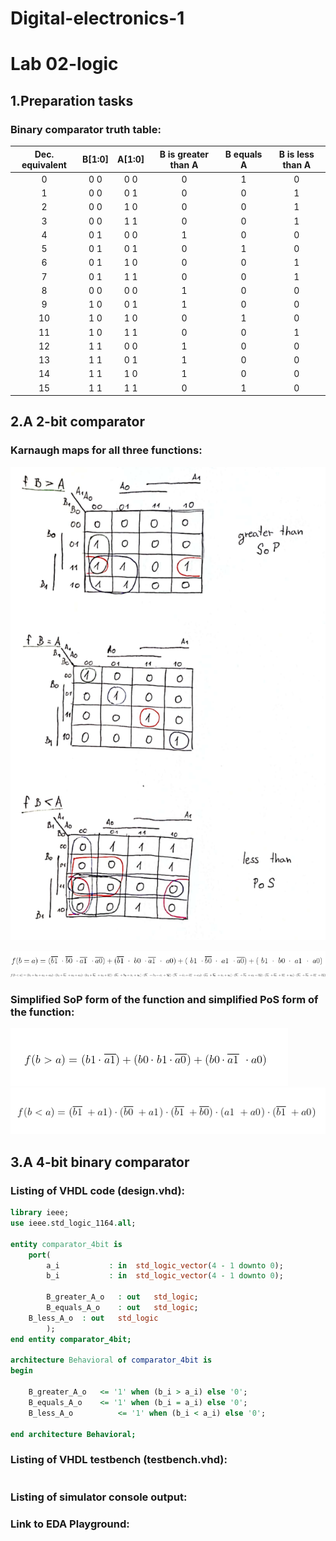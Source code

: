 # Digital-electronics-1

# Lab 02-logic

## 1.Preparation tasks

### Binary comparator truth table:

| **Dec. equivalent** | **B[1:0]** | **A[1:0]** | **B is greater than A** | **B equals A** | **B is less than A** |
| :-:                 | :-:        | :-:        | :-:                     | :-:            | :-:                  |
| 0                   | 0 0        | 0 0        | 0                       | 1              | 0                    | 
| 1                   | 0 0        | 0 1        | 0                       | 0              | 1                    |
| 2                   | 0 0        | 1 0        | 0                       | 0              | 1                    |
| 3                   | 0 0        | 1 1        | 0                       | 0              | 1                    |
| 4                   | 0 1        | 0 0    	| 1 			  | 0 		   | 0			  |
| 5                   | 0 1        | 0 1 	| 0 			  | 1 		   | 0			  |
| 6                   | 0 1        | 1 0   	| 0 			  | 0		   | 1			  |
| 7                   | 0 1        | 1 1   	| 0 			  | 0 		   | 1 			  |
| 8                   | 0 0        | 0 0   	| 1 			  | 0 		   | 0			  |
| 9                   | 1 0 	   | 0 1   	| 1			  | 0		   | 0			  |
| 10                  | 1 0        | 1 0  	| 0 			  | 1		   | 0 			  |
| 11                  | 1 0        | 1 1  	| 0			  | 0 		   | 1			  |
| 12                  | 1 1        | 0 0   	| 1			  | 0		   | 0			  |
| 13                  | 1 1        | 0 1   	| 1			  | 0		   | 0 			  |
| 14                  | 1 1 	   | 1 0 	| 1 			  | 0 		   | 0 			  |
| 15                  | 1 1 	   | 1 1 	| 0 			  | 1 		   | 0 			  |


## 2.A 2-bit comparator

### Karnaugh maps for all three functions:
![Karnaugh maps](Images/KarnaughMaps.png)

![f(B=A)](Images/BrovnaA.png)
![f(B<A)](Images/BmensieA.png)

### Simplified SoP form of the function and simplified PoS form of the function:
![SoP function](Images/SoP.png)
![PoS function](Images/PoS.png)

## 3.A 4-bit binary comparator

### Listing of VHDL code (design.vhd):
```vhdl
library ieee;
use ieee.std_logic_1164.all;

entity comparator_4bit is
    port(
        a_i           : in  std_logic_vector(4 - 1 downto 0);
        b_i           : in  std_logic_vector(4 - 1 downto 0);

        B_greater_A_o	: out	std_logic;
        B_equals_A_o	: out	std_logic;
	B_less_A_o	: out	std_logic	
        );
end entity comparator_4bit;

architecture Behavioral of comparator_4bit is
begin
    
    B_greater_A_o	<= '1' when (b_i > a_i) else '0';
    B_equals_A_o	<= '1' when (b_i = a_i) else '0';
    B_less_A_o          <= '1' when (b_i < a_i) else '0';

end architecture Behavioral;
```

### Listing of VHDL testbench (testbench.vhd):
```vhdl

```

### Listing of simulator console output:

### Link to EDA Playground:
